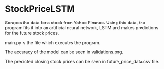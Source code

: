 # StockPriceLSTM
Scrapes the data for a stock from Yahoo Finance. Using this data, the program fits it into an artificial neural network, LSTM and makes predictions for the future stock prices.

main.py is the file which executes the program.

The accuracy of the model can be seen in validations.png.

The predicted closing stock prices can be seen in future_price_data.csv file.
